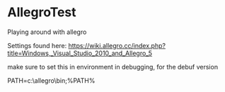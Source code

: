 # AllegroTest
Playing around with allegro

Settings found here:
https://wiki.allegro.cc/index.php?title=Windows,_Visual_Studio_2010_and_Allegro_5


make sure to set this in environment in debugging, for the debuf version

 PATH=c:\allegro\bin;%PATH%